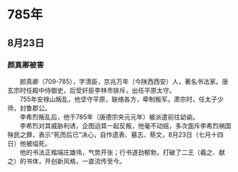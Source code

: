 # 785年
## 8月23日
### 颜真卿被害
　　颜真卿（709-785），字清臣，京兆万年（今陕西西安）人，著名书法家。唐玄宗时任殿中侍御史，后受奸臣李林市排斥，出任平原太守。<br>　　755年安禄山叛乱，他坚守平原，联络各方，牵制叛军。肃宗时，任太子少师，封鲁郡公。<br>　　李希烈叛乱后，他于785年（唐德宗央元元年）被派遣前往幼谕。<br>　　李希烈对其威胁利诱，企图迫其一起反叛，他毫不动摇，多次面斥李希烈祸国殃民之罪，表示“死而后已”决心，自作遗表、墓志、蔡文，8月23日（七月十四日）他被缢死。<br>　　他的书法正楷端庄雄伟，气势开张；行书道劲郁勃，打破了二王（羲之、献之）的书体，开创新风格，一直流传至今。
<comment/>